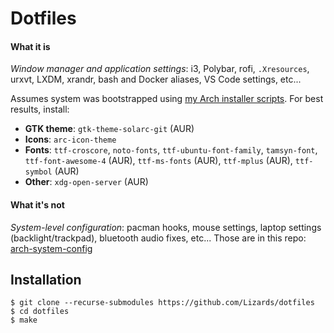# Dotfiles


#### What it is

*Window manager and application settings*: i3, Polybar, rofi, `.Xresources`, urxvt, LXDM, xrandr, bash and Docker aliases, VS Code settings, etc...

Assumes system was bootstrapped using [my Arch installer scripts](https://github.com/Lizards/arch-installer).  For best results, install:

- __GTK theme__: `gtk-theme-solarc-git` (AUR)
- __Icons__: `arc-icon-theme`
- __Fonts__: `ttf-croscore`, `noto-fonts`, `ttf-ubuntu-font-family`, `tamsyn-font`, `ttf-font-awesome-4` (AUR), `ttf-ms-fonts` (AUR), `ttf-mplus` (AUR), `ttf-symbol` (AUR)
- __Other__: `xdg-open-server` (AUR)

#### What it's not

*System-level configuration*: pacman hooks, mouse settings, laptop settings (backlight/trackpad), bluetooth audio fixes, etc...  Those are in this repo: [arch-system-config](https://github.com/Lizards/arch-system-config)

## Installation

```
$ git clone --recurse-submodules https://github.com/Lizards/dotfiles 
$ cd dotfiles
$ make
```
